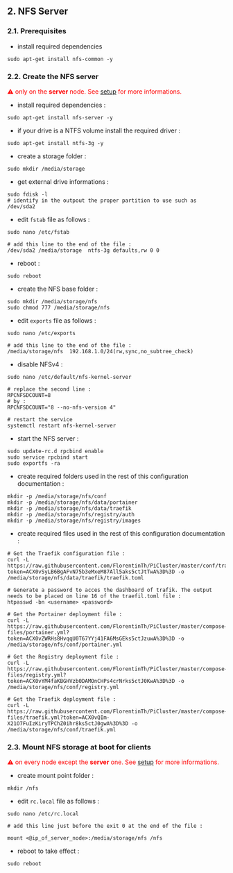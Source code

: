 ## 2. NFS Server

### 2.1. Prerequisites

* install required dependencies 
```
sudo apt-get install nfs-common -y
```

### 2.2. Create the NFS server

<span style="color:red">⚠ only on the </span> **<span style="color:red">server</span>**<span style="color:red"> node. See [setup](https://github.com/FlorentinTh/PiSwarm#setup) for more informations.</span>

* install required dependencies :
```
sudo apt-get install nfs-server -y
```

* if your drive is a NTFS volume install the required driver :
```
sudo apt-get install ntfs-3g -y
```

* create a storage folder :
```
sudo mkdir /media/storage
```

* get external drive informations :
```
sudo fdisk -l
# identify in the outpout the proper partition to use such as /dev/sda2
```



* edit ```fstab``` file as follows :
```
sudo nano /etc/fstab

# add this line to the end of the file :
/dev/sda2 /media/storage  ntfs-3g defaults,rw 0 0
```

* reboot :
```
sudo reboot
```

* create the NFS base folder : 
```
sudo mkdir /media/storage/nfs
sudo chmod 777 /media/storage/nfs
```

* edit ```exports``` file as follows :
```
sudo nano /etc/exports

# add this line to the end of the file :
/media/storage/nfs  192.168.1.0/24(rw,sync,no_subtree_check)
```

* disable NFSv4 :
```
sudo nano /etc/default/nfs-kernel-server

# replace the second line : 
RPCNFSDCOUNT=8
# by : 
RPCNFSDCOUNT="8 --no-nfs-version 4"

# restart the service
systemctl restart nfs-kernel-server
```

* start the NFS server :
```
sudo update-rc.d rpcbind enable
sudo service rpcbind start
sudo exportfs -ra
```

* create required folders used in the rest of this configuration documentation : 
```
mkdir -p /media/storage/nfs/conf
mkdir -p /media/storage/nfs/data/portainer
mkdir -p /media/storage/nfs/data/traefik
mkdir -p /media/storage/nfs/registry/auth
mkdir -p /media/storage/nfs/registry/images
```

* create required files used in the rest of this configuration documentation :
```
# Get the Traefik configuration file :
curl -L https://raw.githubusercontent.com/FlorentinTh/PiCluster/master/conf/traefik/traefik.toml?token=ACX0vSyLB6BgAFvN75b3eMxeM87All5aks5ctJtTwA%3D%3D -o /media/storage/nfs/data/traefik/traefik.toml

# Generate a password to acces the dashboard of trafik. The output needs to be placed on line 16 of the traefil.toml file :
htpasswd -bn <username> <password>

# Get the Portainer deployment file :
curl -L https://raw.githubusercontent.com/FlorentinTh/PiCluster/master/compose-files/portainer.yml?token=ACX0vZWRHs8HvqqU0T67YYj41FA6MsGEks5ctJzuwA%3D%3D -o /media/storage/nfs/conf/portainer.yml

# Get the Registry deployment file :
curl -L https://raw.githubusercontent.com/FlorentinTh/PiCluster/master/compose-files/registry.yml?token=ACX0vYM4faKBGHVzb0DAMOnCHPs4crNrks5ctJ0KwA%3D%3D -o /media/storage/nfs/conf/registry.yml

# Get the Traefik deployment file :
curl -L https://raw.githubusercontent.com/FlorentinTh/PiCluster/master/compose-files/traefik.yml?token=ACX0vQIm-X21O7FuIzKiryTPChZ0ihr8ks5ctJ0gwA%3D%3D -o /media/storage/nfs/conf/traefik.yml
```

### 2.3. Mount NFS storage at boot for clients

<span style="color:red">⚠ on every node except the </span> **<span style="color:red">server</span>**<span style="color:red"> one. See [setup](https://github.com/FlorentinTh/PiSwarm#setup) for more informations.</span>

* create mount point folder :
```
mkdir /nfs
```

* edit ```rc.local``` file as follows :
```
sudo nano /etc/rc.local

# add this line just before the exit 0 at the end of the file :

mount <@ip_of_server_node>:/media/storage/nfs /nfs
```

* reboot to take effect :
```
sudo reboot
```